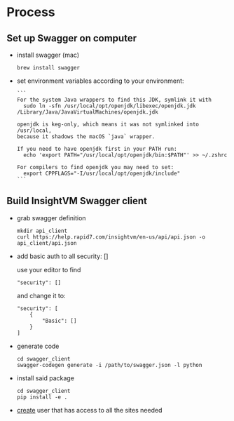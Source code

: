 Process
=======

## Set up Swagger on computer
- install swagger (mac)

      brew install swagger

- set environment variables according to your environment:

      ```
      For the system Java wrappers to find this JDK, symlink it with
        sudo ln -sfn /usr/local/opt/openjdk/libexec/openjdk.jdk /Library/Java/JavaVirtualMachines/openjdk.jdk

      openjdk is keg-only, which means it was not symlinked into /usr/local,
      because it shadows the macOS `java` wrapper.

      If you need to have openjdk first in your PATH run:
        echo 'export PATH="/usr/local/opt/openjdk/bin:$PATH"' >> ~/.zshrc

      For compilers to find openjdk you may need to set:
        export CPPFLAGS="-I/usr/local/opt/openjdk/include"
      ```

## Build InsightVM Swagger client
- grab swagger definition

      mkdir api_client
      curl https://help.rapid7.com/insightvm/en-us/api/api.json -o api_client/api.json

- add basic auth to all security: []

  use your editor to find 
  
      "security": [] 
  
  and change it to:

      "security": [
          {
              "Basic": []
          }
      ]

- generate code

      cd swagger_client
      swagger-codegen generate -i /path/to/swagger.json -l python

- install said package 

      cd swagger_client
      pip install -e .


- [create](https://insight.rapid7.com/platform#/apiKeyManagement/user) user that has access to all the sites needed

    